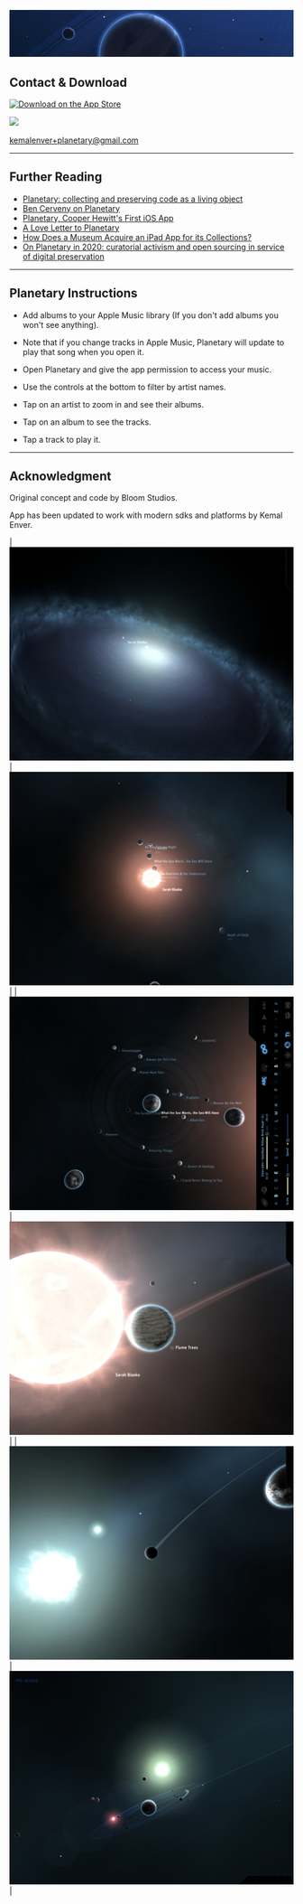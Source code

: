 ![Banner](images/banner2.jpeg)

## Contact & Download

<a href="https://apple.co/45jrZCC" style="display: inline-block;"><img src="https://toolbox.marketingtools.apple.com/api/v2/badges/download-on-the-app-store/white/en-us?releaseDate=1590710400" alt="Download on the App Store" style="height: 50px;" /></a>

<a href="https://www.buymeacoffee.com/kemalenver"><img src="https://img.buymeacoffee.com/button-api/?text=Buy me a coffee&emoji=☕&slug=kemalenver&button_colour=5F7FFF&font_colour=ffffff&font_family=Poppins&outline_colour=000000&coffee_colour=FFDD00" style="height: 50px;"/></a>

[kemalenver+planetary@gmail.com](kemalenver+planetary@gmail.com)

---

## Further Reading

* [Planetary: collecting and preserving code as a living object](https://www.cooperhewitt.org/2013/08/26/planetary-collecting-and-preserving-code-as-a-living-object)
* [Ben Cerveny on Planetary](https://www.cooperhewitt.org/2015/06/26/ben-cerveny-on-planetary/)
* [Planetary, Cooper Hewitt's First iOS App](https://www.cooperhewitt.org/2019/05/16/planetary-cooper-hewitts-first-ios-app/)
* [A Love Letter to Planetary](https://www.cooperhewitt.org/2022/02/16/a-love-letter-to-planetary/)
* [How Does a Museum Acquire an iPad App for its Collections?](https://www.smithsonianmag.com/smithsonian-institution/how-does-a-museum-acquire-an-ipad-app-for-its-collections-880301/)
* [On Planetary in 2020: curatorial activism and open sourcing in service of digital preservation](https://buttondown.com/sebchan/archive/48-on-planetary-in-2020-curatorial-activism-and/)

---

## Planetary Instructions

- Add albums to your Apple Music library (If you don't add albums you won't see anything).  

- Note that if you change tracks in Apple Music, Planetary will update to play that song when you open it.

- Open Planetary and give the app permission to access your music.

- Use the controls at the bottom to filter by artist names.

- Tap on an artist to zoom in and see their albums.

- Tap on an album to see the tracks.

- Tap a track to play it.

---

## Acknowledgment

Original concept and code by Bloom Studios.

App has been updated to work with modern sdks and platforms by Kemal Enver.

| ![pretty planetary 1](images/1.PNG) | ![pretty planetary 2](images/2.PNG) |
| ![pretty planetary 3](images/3.PNG) | ![pretty planetary 4](images/4.PNG) |
| ![pretty planetary 5](images/5.PNG) | ![pretty planetary 6](images/6.PNG) |

